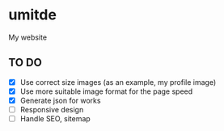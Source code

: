 # umitde

My website


## TO DO
- [x] Use correct size images (as an example, my profile image)
- [x] Use more suitable image format for the page speed
- [x] Generate json for works
- [ ] Responsive design
- [ ] Handle SEO, sitemap

